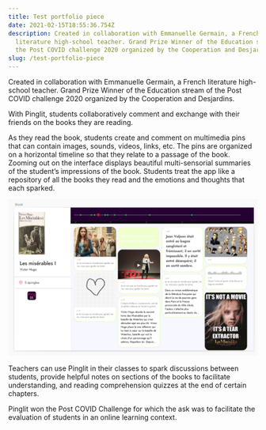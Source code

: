 ```yaml
---
title: Test portfolio piece
date: 2021-02-15T18:55:36.754Z
description: Created in collaboration with Emmanuelle Germain, a French
  literature high-school teacher. Grand Prize Winner of the Education stream of
  the Post COVID challenge 2020 organized by the Cooperation and Desjardins.
slug: /test-portfolio-piece
---
```


Created in collaboration with Emmanuelle Germain, a French literature high-school teacher.
Grand Prize Winner of the Education stream of the Post COVID challenge 2020 organized by the Cooperation and Desjardins.

With Pinglit, students collaboratively comment and exchange with their friends on the books they are reading.

As they read the book, students create and comment on multimedia pins that can contain images, sounds, videos, links, etc. The pins are organized on a horizontal timeline so that they relate to a passage of the book. Zooming out on the interface displays beautiful multi-sensorial summaries of the student’s impressions of the book. Students treat the app like a repository of all the books they read and the emotions and thoughts that each sparked.

![Pinglit timeline interface](pinglit_1.png "Pinglit timeline interface")

Teachers can use Pinglit in their classes to spark discussions between students, provide helpful notes on sections of the books to facilitate understanding, and reading comprehension quizzes at the end of certain chapters.

Pinglit won the Post COVID Challenge for which the ask was to facilitate the evaluation of students in an online learning context.
